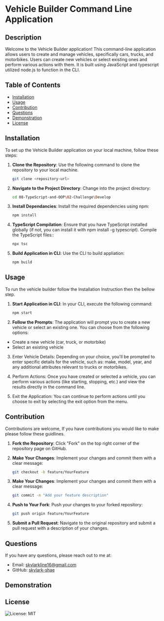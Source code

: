 # Vehicle Builder Command Line Application

## Description
Welcome to the Vehicle Builder application! This command-line application allows users to create and manage vehicles, specifically cars, trucks, and motorbikes. Users can create new vehicles or select existing ones and perform various actions with them. It is built using JavaScript and typescript utilized node.js to function in the CLI.


## Table of Contents
- [Installation](#installation)
- [Usage](#usage)
- [Contribution](#contribution)
- [Questions](#questions)
- [Demonstration](#demostration)
- [License](#license)

## Installation
To set up the Vehicle Builder application on your local machine, follow these steps:

1. **Clone the Repository**: Use the following command to clone the repository to your local machine.
   ```bash
   git clone <repository-url>

2. **Navigate to the Project Directory**: Change into the project directory:
   ```bash
   cd 08-TypeScript-and-OOP\02-Challenge\Develop

3. **Install Dependancies**: Install the required dependencies using npm:
   ```bash
   npm install

4. **TypeScript Compilation**: Ensure that you have TypeScript installed globally (if not, you can install it with npm install -g typescript). Compile the TypeScript files::
   ```bash
   npx tsc

5. **Build Application in CLI**: Use the CLI to build appliation:
   ```bash
   npm build

## Usage
To run the vehicle builder follow the Installation Instruction then the bellow step.

1. **Start Application in CLI**: In your CLI, execute the following command:
   ```bash
   npm start

2. **Follow the Prompts**: The application will prompt you to create a new vehicle or select an existing one. You can choose from the following options:
- Create a new vehicle (car, truck, or motorbike)
- Select an existing vehicle

3. Enter Vehicle Details: Depending on your choice, you'll be prompted to enter specific details for the vehicle, such as: make, model, year, and any additional attributes relevant to trucks or motorbikes.

4. Perform Actions: Once you have created or selected a vehicle, you can perform various actions (like starting, stopping, etc.) and view the results directly in the command line.

5. Exit the Application: You can continue to perform actions until you choose to exit by selecting the exit option from the menu.

## Contribution
Contributions are welcome, If you have contributions you would like to make please follow these guidlines.

1. **Fork the Repository**: Click "Fork" on the top right corner of the repository page on GitHub.

2. **Make Your Changes**: Implement your changes and commit them with a clear message:
   ```bash
   git checkout -b feature/YourFeature

3. **Make Your Changes**: Implement your changes and commit them with a clear message:
   ```bash
   git commit -m "Add your feature description"

4. **Push to Your Fork**: Push your changes to your forked repository:
   ```bash
   git push origin feature/YourFeature

5. **Submit a Pull Request**: Navigate to the original repository and submit a pull request with a description of your changes.

## Questions
If you have any questions, please reach out to me at:
- Email: [skylarkline16@gmail.com](mailto:skylarkline16@gmail.com)
- GitHub: [skylark-shae](https://github.com/skylark-shae)

## Demonstration








## License
![License: MIT](https://img.shields.io/badge/License-MIT-blue.svg)
